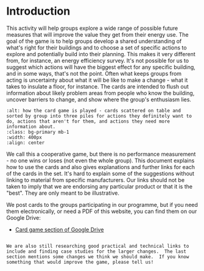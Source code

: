 # Introduction  

This activity will  help groups explore a wide range of possible future measures that will improve the value they get from their energy use. The goal of the game is to help groups develop a shared understanding of what's right for their buildings and to choose a set of specific actions to explore and potentially build into their planning.  This makes it very different from, for instance, an energy efficiency survey.  It's not possible for us to suggest which actions will have the biggest effect for any specific building, and in some ways, that's not the point.  Often what keeps groups from acting is uncertainty about what it will be like to make a change - what it takes to insulate a floor, for instance.  The cards are intended to flush out information about likely problem areas from people who know the building, uncover barriers to change, and show where the group's enthusiasm lies.


```{image} ./images/card-sorting-2-cropped-to-be-unidentifiable.jpg 
:alt: how the card game is played - cards scattered on table and sorted by group into three piles for actions they definitely want to do, actions that aren't for them, and actions they need more information about.
:class: bg-primary mb-1
:width: 400px
:align: center
```

We call this a cooperative game, but there is no performance measurement - no one wins or loses (not even the whole group). This document explains how to use the cards and also gives explanations and further links for each of the cards in the set.  It's hard to explain some of the suggestions without linking to material from specific manufacturers.  Our links should not be taken to imply that we are endorsing any particular product or that it is the "best".  They are only meant to be illustrative.

We post cards to the groups participating in our programme, but if you need them electronically, or need a PDF of this website, you can find them on our Google Drive:

- [Card game section of Google Drive](https://drive.google.com/drive/folders/1i6eaqns0EdxWBbUmLY7E7sJHb6CDe11d)

```{admonition} Work in Progress

We are also still researching good practical and technical links to include and finding case studies for the larger changes.  The last section mentions some changes we think we should make.  If you know something that would improve the game, please tell us!

```
